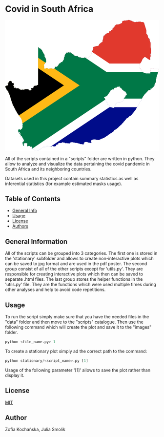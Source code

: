 # Covid in South Africa
![alt text](https://github.com/zofiakk/project_DAV/blob/master/images/Flag-map_of_South_Africa.svg.png)

All of the scripts contained in a "scripts" folder are written in python. They allow to analyze and visualize the data pertaining the covid pandemic in South Africa and its neighboring countries.

Datasets used in this project contain summary statistics as well as inferential statistics (for example estimated masks usage).

## Table of Contents
* [General Info](#general-information)
* [Usage](#usage)
* [License](#license)
* [Authors](#author)

## General Information

All of the scripts can be grouped into 3 categories. The first one is stored in the 'stationary' subfolder and allows to create non-interactive plots which can be saved to jpg format and are used in the pdf poster.
The second group consist of all of the other scripts except for 'utils.py'. They are responsible for creating interactive plots which then can be saved to separate .html files. 
The last group stores the helper functions in the 'utils.py' file. They are the functions which were used multiple times during other analyses and help to avoid code repetitions. 

## Usage
To run the script simply make sure that you have the needed files in the "data" folder and then move to the "scripts" catalogue. Then use the following command which will create the plot and save it to the "images" folder.

```python 
python <file_name.py> 1
```

To create a stationary plot simply ad the correct path to the command:

```python 
python stationary/<script_name>.py [1]
```
Usage of the following parameter '[1]' allows to save the plot rather than display it.

## License
[MIT](https://choosealicense.com/licenses/mit/)

## Author
Zofia Kochańska, 
Julia Smolik
